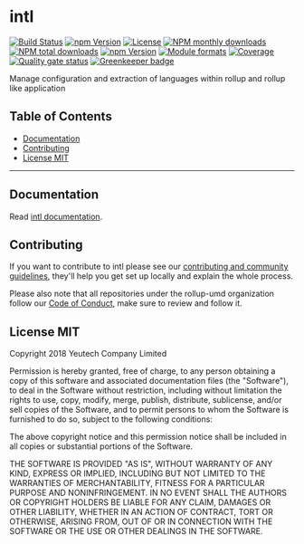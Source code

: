 # intl

[![Build Status](https://travis-ci.org/rollup-umd/intl.svg?branch=master)](https://travis-ci.org/rollup-umd/intl) [![npm Version](https://img.shields.io/npm/v/@rollup-umd/intl.svg?style=flat)](https://www.npmjs.com/package/@rollup-umd/intl) [![License](https://img.shields.io/npm/l/@rollup-umd/intl.svg?style=flat)](https://www.npmjs.com/package/@rollup-umd/intl) [![NPM monthly downloads](https://img.shields.io/npm/dm/@rollup-umd/intl.svg?style=flat)](https://npmjs.org/package/@rollup-umd/intl) [![NPM total downloads](https://img.shields.io/npm/dt/@rollup-umd/intl.svg?style=flat)](https://npmjs.org/package/@rollup-umd/intl) [![npm Version](https://img.shields.io/node/v/@rollup-umd/intl.svg?style=flat)](https://www.npmjs.com/package/@rollup-umd/intl) [![Module formats](https://img.shields.io/badge/module%20formats-umd%2C%20cjs%2C%20esm-green.svg?style=flat)](https://www.npmjs.com/package/@rollup-umd/intl)
[![Coverage](https://sonarcloud.io/api/project_badges/measure?project=com.github.rollup-umd.intl&metric=coverage)](https://sonarcloud.io/dashboard?id=com.github.rollup-umd.intl) [![Quality gate status](https://sonarcloud.io/api/project_badges/measure?project=com.github.rollup-umd.intl&metric=alert_status)](https://sonarcloud.io/dashboard?id=com.github.rollup-umd.intl) [![Greenkeeper badge](https://badges.greenkeeper.io/rollup-umd/intl.svg)](https://greenkeeper.io/)

Manage configuration and extraction of languages within rollup and rollup like application


## Table of Contents

  - [Documentation](#documentation)
  - [Contributing](#contributing)
  - [License MIT](#license-mit)

---

## Documentation

Read [intl documentation](https://rollup-umd.github.io/intl).


## Contributing

If you want to contribute to intl please see our [contributing and community guidelines](https://github.com/rollup-umd/intl/blob/master/CONTRIBUTING.md), they\'ll help you get set up locally and explain the whole process.

Please also note that all repositories under the rollup-umd organization follow our [Code of Conduct](https://github.com/rollup-umd/intl/blob/master/CODE_OF_CONDUCT.md), make sure to review and follow it.

## License MIT

Copyright 2018 Yeutech Company Limited

Permission is hereby granted, free of charge, to any person obtaining a copy of this software and associated documentation files (the "Software"), to deal in the Software without restriction, including without limitation the rights to use, copy, modify, merge, publish, distribute, sublicense, and/or sell copies of the Software, and to permit persons to whom the Software is furnished to do so, subject to the following conditions:

The above copyright notice and this permission notice shall be included in all copies or substantial portions of the Software.

THE SOFTWARE IS PROVIDED "AS IS", WITHOUT WARRANTY OF ANY KIND, EXPRESS OR IMPLIED, INCLUDING BUT NOT LIMITED TO THE WARRANTIES OF MERCHANTABILITY, FITNESS FOR A PARTICULAR PURPOSE AND NONINFRINGEMENT. IN NO EVENT SHALL THE AUTHORS OR COPYRIGHT HOLDERS BE LIABLE FOR ANY CLAIM, DAMAGES OR OTHER LIABILITY, WHETHER IN AN ACTION OF CONTRACT, TORT OR OTHERWISE, ARISING FROM, OUT OF OR IN CONNECTION WITH THE SOFTWARE OR THE USE OR OTHER DEALINGS IN THE SOFTWARE.

